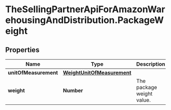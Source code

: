 # TheSellingPartnerApiForAmazonWarehousingAndDistribution.PackageWeight

## Properties

Name | Type | Description | Notes
------------ | ------------- | ------------- | -------------
**unitOfMeasurement** | [**WeightUnitOfMeasurement**](WeightUnitOfMeasurement.md) |  | 
**weight** | **Number** | The package weight value. | 


